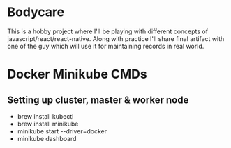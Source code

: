 # Bodycare

This is a hobby project where I'll be playing with different concepts of javascript/react/react-native. Along with practice I'll share final artifact with one of the guy which will use it for maintaining records in real world.


# Docker Minikube CMDs
## Setting up cluster, master & worker node
 - brew install kubectl
 - brew install minikube
 - minikube start --driver=docker
 - minikube dashboard